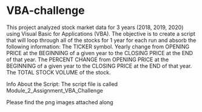 # VBA-challenge

This project analyzed stock market data for 3 years (2018, 2019, 2020) using Visual Basic for Applications (VBA). 
The objective is to create a script that will loop through all of the stocks for 1 year for each run and absorb the following information:
  The TICKER symbol.
  Yearly change from OPENING PRICE at the BEGINNING of a given year to the CLOSING PRICE at the END of that year.
  The PERCENT CHANGE from OPENING PRICE at the BEGINNING of a given year to the CLOSING PRICE at the END of that year.
  The TOTAL STOCK VOLUME of the stock.


Info About the Script:
The script file is called Module_2_Assignment_VBA_Challenge


Please find the png images attached along 
